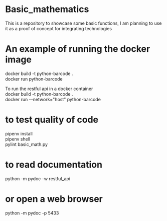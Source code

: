 # Basic_mathematics
This is a repository to showcase some basic functions, I am planning to use it as a proof of concept for integrating technologies

# An example of running the docker image
docker build -t python-barcode . <br />
docker run python-barcode

To run the restful api in a docker container <br />
docker build -t python-barcode . <br />
docker run --network="host" python-barcode <br />

# to test quality of code
pipenv install <br />
pipenv shell <br />
pylint basic_math.py

# to read documentation
python -m pydoc -w restful_api

# or open a web browser
python -m pydoc -p 5433